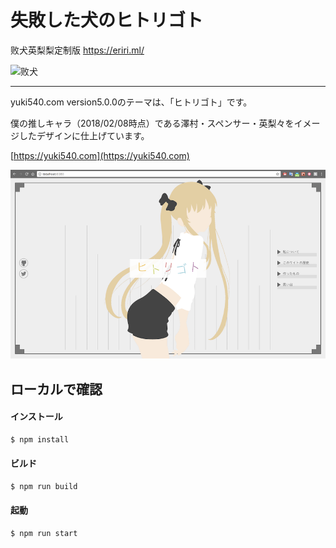 # 失敗した犬のヒトリゴト
败犬英梨梨定制版  <https://eriri.ml/>

![败犬](https://view.moezx.cc/images/2017/11/23/bili_v_1509126519057.gif)

***

yuki540.com version5.0.0のテーマは、「ヒトリゴト」です。

僕の推しキャラ（2018/02/08時点）である澤村・スペンサー・英梨々をイメージしたデザインに仕上げています。

[https://yuki540.com](https://yuki540.com)

![sitename](./screenshots/screenshots.png)

## ローカルで確認

#### インストール
```bash
$ npm install
```

#### ビルド
```bash
$ npm run build
```

#### 起動
```bash
$ npm run start
```

